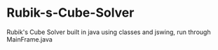 # Rubik-s-Cube-Solver
Rubik's Cube Solver built in java using classes and jswing, run through MainFrame.java
